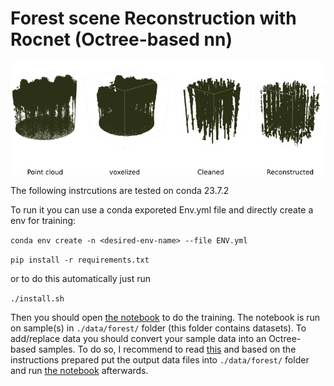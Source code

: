 # Forest scene Reconstruction with Rocnet (Octree-based nn)
![image](./data/images/img1.png)


The following instrcutions are tested on conda 23.7.2


To run it you can use a conda exporeted Env.yml file and directly create a env for training:

```conda env create -n <desired-env-name> --file ENV.yml```

```pip install -r requirements.txt```

or to do this automatically just run  


```./install.sh```





Then you should open [the notebook](train_nb-128-32-Forest.ipynb) to do the training.
The notebook is run on sample(s) in ```./data/forest/``` folder (this folder contains datasets). To add/replace data you should convert your sample data into an Octree-based samples. To do so, I recommend to read [this](./data/preprocessing/readme.md) and based on the instructions prepared put the output data files into ```./data/forest/``` folder and run [the notebook](./train_nb-128-32-Forest.ipynb) afterwards.



